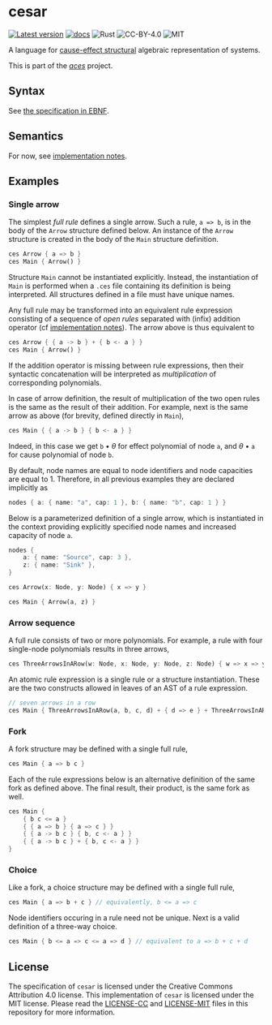 cesar
=====
[![Latest version](https://img.shields.io/crates/v/cesar-lang.svg)](https://crates.io/crates/cesar-lang)
[![docs](https://docs.rs/cesar-lang/badge.svg)](https://docs.rs/cesar-lang)
![Rust](https://img.shields.io/badge/rust-nightly-brightgreen.svg)
![CC-BY-4.0](https://img.shields.io/badge/license-CC-blue.svg)
![MIT](https://img.shields.io/badge/license-MIT-blue.svg)

A language for [cause-effect
structural](https://link.springer.com/book/10.1007/978-3-030-20461-7)
algebraic representation of systems.

This is part of the [_aces_](https://github.com/k7f/aces) project.

## Syntax

See [the specification in EBNF](spec/cesar.ebnf).

## Semantics

For now, see [implementation notes](spec/implementation-notes.md).

## Examples

### Single arrow

The simplest _full rule_ defines a single arrow.  Such a rule,
`a => b`, is in the body of the `Arrow` structure defined below.
An instance of the `Arrow` structure is created in the body of the
`Main` structure definition.

```rust
ces Arrow { a => b }
ces Main { Arrow() }
```

Structure `Main` cannot be instantiated explicitly.  Instead, the
instantiation of `Main` is performed when a `.ces` file containing its
definition is being interpreted.  All structures defined in a file
must have unique names.

Any full rule may be transformed into an equivalent rule expression
consisting of a sequence of _open rules_ separated with (infix)
addition operator (cf [implementation
notes](spec/implementation-notes.md#full-rules)).  The arrow above is
thus equivalent to

```rust
ces Arrow { { a -> b } + { b <- a } }
ces Main { Arrow() }
```

If the addition operator is missing between rule expressions, then
their syntactic concatenation will be interpreted as _multiplication_
of corresponding polynomials.

In case of arrow definition, the result of multiplication of the two
open rules is the same as the result of their addition.  For example,
next is the same arrow as above (for brevity, defined directly in
`Main`),

```rust
ces Main { { a -> b } { b <- a } }
```

Indeed, in this case we get `b` &bullet; _&theta;_ for effect
polynomial of node `a`, and _&theta;_ &bullet; `a` for cause
polynomial of node `b`.

By default, node names are equal to node identifiers and node
capacities are equal to 1.  Therefore, in all previous examples they are
declared implicitly as

```rust
nodes { a: { name: "a", cap: 1 }, b: { name: "b", cap: 1 } }
```

Below is a parameterized definition of a single arrow, which is
instantiated in the context providing explicitly specified node names
and increased capacity of node `a`.

```rust
nodes {
    a: { name: "Source", cap: 3 },
    z: { name: "Sink" },
}

ces Arrow(x: Node, y: Node) { x => y }

ces Main { Arrow(a, z) }
```

### Arrow sequence

A full rule consists of two or more polynomials.  For example, a rule
with four single-node polynomials results in three arrows,

```rust
ces ThreeArrowsInARow(w: Node, x: Node, y: Node, z: Node) { w => x => y => z }
```

An atomic rule expression is a single rule or a structure
instantiation.  These are the two constructs allowed in leaves of an
AST of a rule expression.

```rust
// seven arrows in a row
ces Main { ThreeArrowsInARow(a, b, c, d) + { d => e } + ThreeArrowsInARow(e, f, g, h) }
```

### Fork

A fork structure may be defined with a single full rule,

```rust
ces Main { a => b c }
```

Each of the rule expressions below is an alternative definition of the
same fork as defined above.  The final result, their product, is the
same fork as well.

```rust
ces Main {
    { b c <= a }
    { { a => b } { a => c } }
    { { a -> b c } { b, c <- a } }
    { { a -> b c } + { b, c <- a } }
}
```

### Choice

Like a fork, a choice structure may be defined with a single full
rule,

```rust
ces Main { a => b + c } // equivalently, b <= a => c
```

Node identifiers occuring in a rule need not be unique.  Next is a
valid definition of a three-way choice.

```rust
ces Main { b <= a => c <= a => d } // equivalent to a => b + c + d
```

## License

The specification of `cesar` is licensed under the Creative Commons
Attribution 4.0 license.  This implementation of `cesar` is licensed
under the MIT license.  Please read the [LICENSE-CC](LICENSE-CC) and
[LICENSE-MIT](LICENSE-MIT) files in this repository for more
information.

